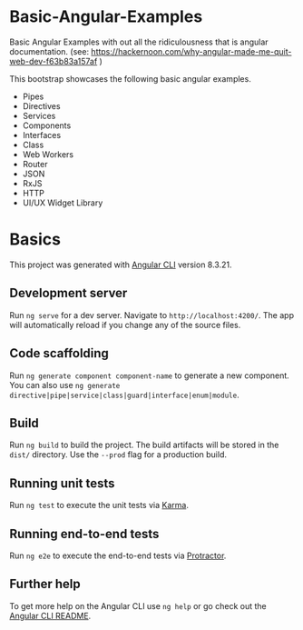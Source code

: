 # Basic-Angular-Examples
Basic Angular Examples with out all the ridiculousness that is angular documentation. 
(see: https://hackernoon.com/why-angular-made-me-quit-web-dev-f63b83a157af )

This bootstrap showcases the following basic angular examples.

* Pipes
* Directives
* Services
* Components
* Interfaces
* Class
* Web Workers
* Router
* JSON
* RxJS
* HTTP
* UI/UX Widget Library


									

# Basics

This project was generated with [Angular CLI](https://github.com/angular/angular-cli) version 8.3.21.

## Development server

Run `ng serve` for a dev server. Navigate to `http://localhost:4200/`. The app will automatically reload if you change any of the source files.

## Code scaffolding

Run `ng generate component component-name` to generate a new component. You can also use `ng generate directive|pipe|service|class|guard|interface|enum|module`.

## Build

Run `ng build` to build the project. The build artifacts will be stored in the `dist/` directory. Use the `--prod` flag for a production build.

## Running unit tests

Run `ng test` to execute the unit tests via [Karma](https://karma-runner.github.io).

## Running end-to-end tests

Run `ng e2e` to execute the end-to-end tests via [Protractor](http://www.protractortest.org/).

## Further help

To get more help on the Angular CLI use `ng help` or go check out the [Angular CLI README](https://github.com/angular/angular-cli/blob/master/README.md).
